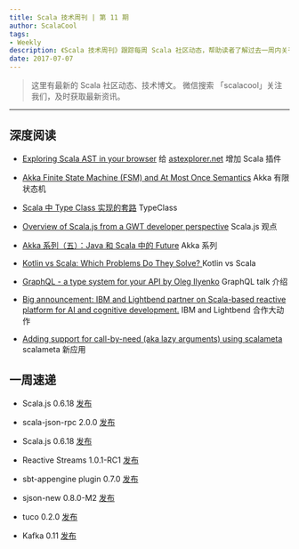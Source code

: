 ```yaml
---
title: Scala 技术周刊 | 第 11 期
author: ScalaCool
tags:
- Weekly
description: 《Scala 技术周刊》跟踪每周 Scala 社区动态，帮助读者了解过去一周内关于 Scala 发生的事情。
date: 2017-07-07
---
```


> 这里有最新的 Scala 社区动态、技术博文。
微信搜索 「scalacool」关注我们，及时获取最新资讯。

***

## 深度阅读

- [Exploring Scala AST in your browser](https://blog.buildo.io/exploring-scala-ast-in-your-browser-dc0b1fb743e0)
  给 [astexplorer.net](https://astexplorer.net/#/gist/da91d24f9a81e27219629c06c73fecfc/43ee2593d93fc48487e0d11ee7ab0de7267da8cd) 增加 Scala 插件

- [Akka Finite State Machine (FSM) and At Most Once Semantics](http://cloudmark.github.io/FSM/)
  Akka 有限状态机

- [Scala 中 Type Class 实现的套路](http://www.jianshu.com/p/52450e251c84)
  TypeClass

- [Overview of Scala.js from a GWT developer perspective](http://www.g-widgets.com/2017/06/26/overview-of-scala-js-from-an-gwt-developer-perspective/)
  Scala.js 观点

- [Akka 系列（五）：Java 和 Scala 中的 Future](https://juejin.im/post/59530e03f265da6c2d2c5058)
  Akka 系列

- [Kotlin vs Scala: Which Problems Do They Solve? ](https://superkotlin.com/kotlin-vs-scala/)
  Kotlin vs Scala

- [GraphQL - a type system for your API by Oleg Ilyenko](https://www.youtube.com/watch?v=K779SIVNLNg&feature=youtu.be)
  GraphQL talk 介绍

- [Big announcement: IBM and Lightbend partner on Scala-based reactive platform for AI and cognitive development.](https://twitter.com/odersky/status/880139261785366528)
  IBM and Lightbend 合作大动作

- [Adding support for call-by-need (aka lazy arguments) using scalameta](http://www.cakesolutions.net/teamblogs/adding-support-for-call-by-need-aka-lazy-arguments-using-scalameta)
  scalameta 新应用

## 一周速递

- Scala.js 0.6.18 [发布](https://www.scala-js.org/news/2017/06/28/announcing-scalajs-0.6.18/)

- scala-json-rpc 2.0.0 [发布](https://github.com/dhpcs/scala-json-rpc)

- Scala.js 0.6.18 [发布](https://www.scala-js.org/news/2017/06/28/announcing-scalajs-0.6.18/)

- Reactive Streams 1.0.1-RC1 [发布](https://github.com/reactive-streams/reactive-streams-jvm/blob/v1.0.1-RC1/RELEASE-NOTES.md)

- sbt-appengine plugin 0.7.0 [发布](https://github.com/sbt/sbt-appengine/blob/0.7.0/notes/0.7.0.markdown)

- sjson-new 0.8.0-M2 [发布](https://github.com/eed3si9n/sjson-new/releases/tag/v0.8.0-M2)

- tuco 0.2.0 [发布](https://github.com/tpolecat/tuco)

- Kafka 0.11 [发布](http://www.mirrorservice.org/sites/ftp.apache.org/kafka/0.11.0.0/RELEASE_NOTES.html)